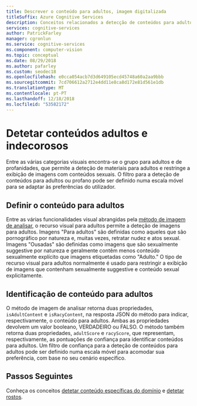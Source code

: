 ```yaml
---
title: Descrever o conteúdo para adultos, imagem digitalizada
titleSuffix: Azure Cognitive Services
description: Conceitos relacionados a detecção de conteúdos para adultos em imagens usando a APi de imagem digitalizada.
services: cognitive-services
author: PatrickFarley
manager: cgronlun
ms.service: cognitive-services
ms.component: computer-vision
ms.topic: conceptual
ms.date: 08/29/2018
ms.author: pafarley
ms.custom: seodec18
ms.openlocfilehash: e0cca054acb7d3d649105ecd45748a60a2aa9bbb
ms.sourcegitcommit: 7cd706612a2712e4dd11e8ca8d172e81d561e1db
ms.translationtype: MT
ms.contentlocale: pt-PT
ms.lasthandoff: 12/18/2018
ms.locfileid: "53582172"
---
```

# <a name="detecting-adult-and-racy-content"></a>Detetar conteúdos adultos e indecorosos

Entre as várias categorias visuais encontra-se o grupo para adultos e de profanidades, que permite a deteção de materiais para adultos e restringe a exibição de imagens com conteúdos sexuais. O filtro para a deteção de conteúdos para adultos ou profano pode ser definido numa escala móvel para se adaptar às preferências do utilizador.

## <a name="defining-adult-and-racy-content"></a>Definir o conteúdo para adultos

Entre as várias funcionalidades visual abrangidas pela [método de imagem de analisar](https://westus.dev.cognitive.microsoft.com/docs/services/5adf991815e1060e6355ad44/operations/56f91f2e778daf14a499e1fa), o recurso visual para adultos permite a deteção de imagens para adultos. Imagens "Para adultos" são definidas como aqueles que são pornográfico por natureza e, muitas vezes, retratar nudez e atos sexual. Imagens "Ousadas" são definidas como imagens que são sexualmente suggestive por natureza e geralmente contêm menos conteúdo sexualmente explícito que imagens etiquetadas como "Adulto." O tipo de recurso visual para adultos normalmente é usado para restringir a exibição de imagens que contenham sexualmente suggestive e conteúdo sexual explicitamente.

## <a name="identifying-adult-and-racy-content"></a>Identificação de conteúdo para adultos

O método de imagem de analisar retorna duas propriedades, `isAdultContent` e `isRacyContent`, na resposta JSON do método para indicar, respectivamente, o conteúdo para adultos. Ambas as propriedades devolvem um valor booleano, VERDADEIRO ou FALSO. O método também retorna duas propriedades, `adultScore` e `racyScore`, que representam, respectivamente, as pontuações de confiança para identificar conteúdos para adultos. Um filtro de confiança para a deteção de conteúdos para adultos pode ser definido numa escala móvel para acomodar sua preferência, com base no seu cenário específico.

## <a name="next-steps"></a>Passos Seguintes

Conheça os conceitos [detetar conteúdo específicas do domínio](concept-detecting-domain-content.md) e [detetar rostos](concept-detecting-faces.md).